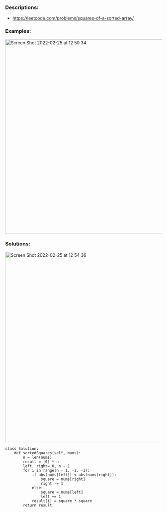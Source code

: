 ### Descriptions:
- https://leetcode.com/problems/squares-of-a-sorted-array/


### Examples:
<img width="624" alt="Screen Shot 2022-02-25 at 12 50 34" src="https://user-images.githubusercontent.com/49216429/155763142-bdc98c57-19d1-4208-81e9-67b39cc01b61.png">


### Solutions:
<img width="612" alt="Screen Shot 2022-02-25 at 12 54 36" src="https://user-images.githubusercontent.com/49216429/155763706-fbc2bc0b-92a7-40e6-9558-b6f7b1916cdf.png">

```
class Solution:
    def sortedSquares(self, nums):
        n = len(nums)
        result = [0] * n
        left, right= 0, n - 1
        for i in range(n - 1, -1, -1):
            if abs(nums[left]) < abs(nums[right]):
                square = nums[right]
                right -= 1
            else:
                square = nums[left]
                left += 1
            result[i] = square * square
        return result
```
